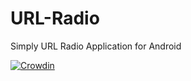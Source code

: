 # URL-Radio
 Simply URL Radio Application for Android
 
 

[![Crowdin](https://badges.crowdin.net/url-radio/localized.svg)](https://crowdin.com/project/url-radio)
